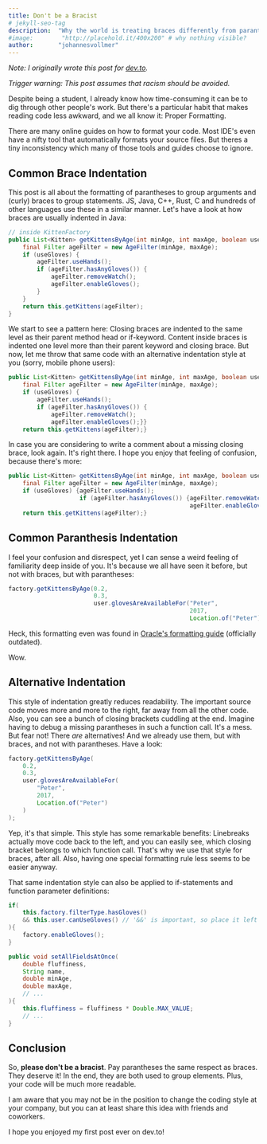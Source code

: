 ```yaml
---
title: Don't be a Bracist
# jekyll-seo-tag
description:  "Why the world is treating braces differently from parantheses"
#image:        "http://placehold.it/400x200" # why nothing visible?
author:       "johannesvollmer"
---
```


*Note: I originally wrote this post for [dev.to](https://dev.to/ryanous/dont-be-a-bracist-2on).*

*Trigger warning: This post assumes that racism should be avoided.*

Despite being a student, I already know how time-consuming it can be to dig through other people's work. But there's a particular habit that makes reading code less awkward, and we all know it: Proper Formatting.

There are many online guides on how to format your code. Most IDE's even have a nifty tool that automatically formats your source files. But theres a tiny inconsistency which many of those tools and guides choose to ignore. 

## Common Brace Indentation
This post is all about the formatting of parantheses to group arguments and (curly) braces to group statements. JS, Java, C++, Rust, C and hundreds of other languages use these in a similar manner. Let's have a look at how braces are usually indented in Java:

```java
// inside KittenFactory
public List<Kitten> getKittensByAge(int minAge, int maxAge, boolean useGloves){
    final Filter ageFilter = new AgeFilter(minAge, maxAge);
    if (useGloves) {
        ageFilter.useHands();
        if (ageFilter.hasAnyGloves()) {
            ageFilter.removeWatch();
            ageFilter.enableGloves();
        }
    }
    return this.getKittens(ageFilter);
}
```

We start to see a pattern here: Closing braces are indented to the same level as their parent method head or if-keyword. Content inside braces is indented one level more than their parent keyword and closing brace. But now, let me throw that same code with an alternative indentation style at you (sorry, mobile phone users):

```java
public List<Kitten> getKittensByAge(int minAge, int maxAge, boolean useGloves){
    final Filter ageFilter = new AgeFilter(minAge, maxAge);
    if (useGloves) {
        ageFilter.useHands();
        if (ageFilter.hasAnyGloves()) {
            ageFilter.removeWatch();
            ageFilter.enableGloves();}}
    return this.getKittens(ageFilter);}

```

In case you are considering to write a comment about a missing closing brace, look again. It's right there. I hope you enjoy that feeling of confusion, because there's more:

```java
public List<Kitten> getKittensByAge(int minAge, int maxAge, boolean useGloves){
    final Filter ageFilter = new AgeFilter(minAge, maxAge);
    if (useGloves) {ageFilter.useHands();
                    if (ageFilter.hasAnyGloves()) {ageFilter.removeWatch();
                                                   ageFilter.enableGloves();}}
    return this.getKittens(ageFilter);}

```

## Common Paranthesis Indentation
I feel your confusion and disrespect, yet I can sense a weird feeling of familiarity deep inside of you. It's because we all have seen it before, but not with braces, but with parantheses:

```java
factory.getKittensByAge(0.2,
                        0.3,
                        user.glovesAreAvailableFor("Peter",
                                                   2017,
                                                   Location.of("Peter")));

```

Heck, this formatting even was found in [Oracle's formatting guide](http://www.oracle.com/technetwork/java/javase/documentation/codeconventions-136091.html) (officially outdated).

Wow.



## Alternative Indentation

This style of indentation greatly reduces readability. The important source code moves more and more to the right, far away from all the other code. Also, you can see a bunch of closing brackets cuddling at the end. Imagine having to debug a missing parantheses in such a function call. It's a mess. But fear not! There *are* alternatives! And we already use them, but with braces, and not with parantheses. Have a look:


```java
factory.getKittensByAge(
    0.2,
    0.3,
    user.glovesAreAvailableFor(
        "Peter",
        2017,
        Location.of("Peter")
    )
);

```

Yep, it's that simple. This style has some remarkable benefits: Linebreaks actually move code back to the left, and you can easily see, which closing bracket belongs to which function call. That's why we use that style for braces, after all. Also, having one special formatting rule less seems to be easier anyway.

That same indentation style can also be applied to if-statements and function parameter definitions:

```java
if(
    this.factory.filterType.hasGloves()
    && this.user.canUseGloves() // '&&' is important, so place it left
){
    factory.enableGloves();
}

```

```java
public void setAllFieldsAtOnce(
    double fluffiness,
    String name,
    double minAge,
    double maxAge,
    // ...
){
    this.fluffiness = fluffiness * Double.MAX_VALUE;
    // ...
}
```

## Conclusion

So, **please don't be a bracist**. Pay parantheses the same respect as braces. They deserve it! In the end, they are both used to group elements. Plus, your code will be much more readable.

I am aware that you may not be in the position to change the coding style at your company, but you can at least share this idea with friends and coworkers.

I hope you enjoyed my first post ever on dev.to!